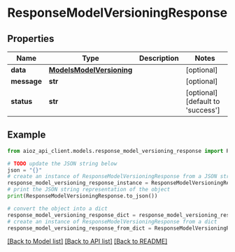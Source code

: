 # ResponseModelVersioningResponse


## Properties

Name | Type | Description | Notes
------------ | ------------- | ------------- | -------------
**data** | [**ModelsModelVersioning**](ModelsModelVersioning.md) |  | [optional] 
**message** | **str** |  | [optional] 
**status** | **str** |  | [optional] [default to 'success']

## Example

```python
from aioz_api_client.models.response_model_versioning_response import ResponseModelVersioningResponse

# TODO update the JSON string below
json = "{}"
# create an instance of ResponseModelVersioningResponse from a JSON string
response_model_versioning_response_instance = ResponseModelVersioningResponse.from_json(json)
# print the JSON string representation of the object
print(ResponseModelVersioningResponse.to_json())

# convert the object into a dict
response_model_versioning_response_dict = response_model_versioning_response_instance.to_dict()
# create an instance of ResponseModelVersioningResponse from a dict
response_model_versioning_response_from_dict = ResponseModelVersioningResponse.from_dict(response_model_versioning_response_dict)
```
[[Back to Model list]](../README.md#documentation-for-models) [[Back to API list]](../README.md#documentation-for-api-endpoints) [[Back to README]](../README.md)


